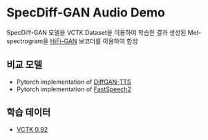 # SpecDiff-GAN Audio Demo

SpecDiff-GAN 모델을 VCTK Dataset을 이용하여 학습한 결과
생성된 Mel-spectrogram을 [HiFi-GAN](https://github.com/jik876/hifi-gan) 보코더를 이용하여 합성

## 비교 모델
- Pytorch implementation of [DiffGAN-TTS](https://github.com/keonlee9420/DiffGAN-TTS/)
- Pytorch implementation of [FastSpeech2](https://github.com/ming024/FastSpeech2/)

## 학습 데이터
- [VCTK 0.92](https://datashare.ed.ac.uk/handle/10283/3443)
